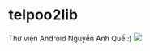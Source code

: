 # telpoo2lib
Thư viện Android Nguyễn Anh Quế :)
[![](https://jitpack.io/v/naq219/telpoo2lib.svg)](https://jitpack.io/#naq219/telpoo2lib)

